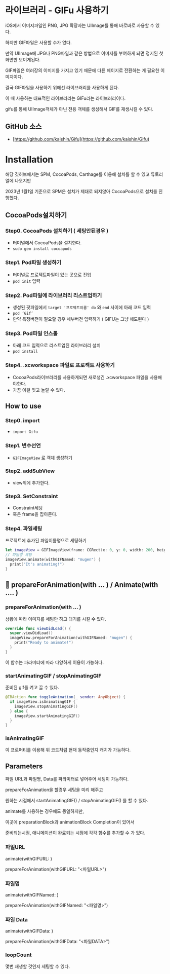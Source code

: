 # 라이브러리 - GIFu 사용하기

iOS에서 이미지파일인 PNG, JPG 확장자는 UIImage를 통해 바로바로 사용할 수 있다.

하지만 GIF파일은 사용할 수가 없다. 

만약 UIImage에 JPG나 PNG파일과 같은 방법으로 이미지를 부여하게 되면 정지된 첫 화면만 보이게된다. 

GIF파일은 여러장의 이미지를 가지고 있기 때문에 다른 페이지로 전환하는 게 필요한 이미지이다. 

결국 GIF파일을 사용하기 위해선 라이브러리를 사용하게 된다. 

이 때 사용하는 대표적인 라이브러리는 GIFu라는 라이브러리이다.

gifu를 통해 UIImage객체가 아닌 전용 객체를 생성해서 GIF를 재생시킬 수 있다.

## GitHub 소스

- [https://github.com/kaishin/Gifu](https://github.com/kaishin/Gifu)

# Installation

해당 깃허브에서는 SPM, CocoaPods, Carthage를 이용해 설치를 할 수 있고 튜토리얼에 나오지만

2023년 1월1일 기준으로 SPM은 설치가 제대로 되지않아 CocoaPods으로 설치를 진행했다. 

## CocoaPods설치하기

### Step0. CocoaPods 설치하기 ( 세팅안된경우 )

- 터미널에서 CocoaPods을 설치한다.
- `sudo gem install cocoapods`

### Step1. Pod파일 생성하기

- 터미널로 프로젝트파일이 있는 곳으로 진입
- `pod init` 입력

### Step2. Pod파일에 라이브러리 리스트업하기

- 생성된 팟파일에서 `target '프로젝트이름' do` 와 `end` 사이에 아래 코드 입력
- `pod ‘Gif’`
- 만약 특정버전이 필요할 경우 세부버전 입력하기 ( GIFU는 그냥 해도된다 )

### Step3. Pod파일 인스톨

- 아래 코드 입력으로 리스트업된 라이브러리 설치
- `pod install`

### Step4. .xcworkspace 파일로 프로젝트 사용하기

- CocoaPods라이브러리를 사용하게되면 새로생긴 .xcworkspace 파일을 사용해야한다.
- 가끔 이걸 잊고 놀랄 수 있다.

## How to use

### Step0. import

- `import Gifu`

### Step1. 변수선언

- `GIFImageView` 로 객체 생성하기

### Step2. addSubView

- view위에 추가한다.

### Step3. SetConstraint

- Constraint세팅
- 혹은 frame을 잡아준다.

### Step4. 파일세팅

프로젝트에 추가된 파일이름명으로 세팅하기

```swift
let imageView = GIFImageView(frame: CGRect(x: 0, y: 0, width: 200, height: 100))
// 파일명 세팅
imageView.animate(withGIFNamed: "mugen") {
  print("It's animating!")
}
```

## 📌 prepareForAnimation(with … ) /  Animate(with …. )

### prepareForAnimation(with … )

상황에 따라 이미지를 세팅만 하고 대기를 시킬 수 있다.

```swift
override func viewDidLoad() {
  super.viewDidLoad()
  imageView.prepareForAnimation(withGIFNamed: "mugen") {
    print("Ready to animate!")
  }
}
```

이 함수는 파라미터에 따라 다양하게 이용이 가능하다.

### startAnimatingGIF / stopAnimatingGIF

준비된 gif를 켜고 끌 수 있다.

```swift
@IBAction func toggleAnimation(_ sender: AnyObject) {
  if imageView.isAnimatingGIF {
    imageView.stopAnimatingGIF()
  } else {
    imageView.startAnimatingGIF()
  }
}
```

### isAnimatingGIF

이 프로퍼티를 이용해 위 코드처럼 현재 동작중인지 캐치가 가능하다. 

## Parameters

파일 URL과 파일명,  Data를 파라미터로 넣어주어 세팅이 가능하다. 

prepareForAnimation을 할경우 세팅을 미리 해주고 

원하는 시점에서  startAnimatingGIF() / stopAnimatingGIF()  를 할 수 있다.

animate를 사용하는 경우에도 동일하지만,

이곳에 preparationBlock과 animationBlock Completion이 있어서

준비되는시점, 애니메이션이 완료되는 시점에 각각 함수를 추가할 수 가 있다.

### 파일URL

animate(withGIFURL: )

prepareForAnimation(withGIFURL: "<파일URL>") 

### 파일명

animate(withGIFNamed: )

prepareForAnimation(withGIFNamed: "<파일명>") 

### 파일 Data

animate(withGIFData: ) 

prepareForAnimation(withGIFData: "<파일DATA>") 

### loopCount

몇번 재생할 것인지 세팅할 수 있다.
